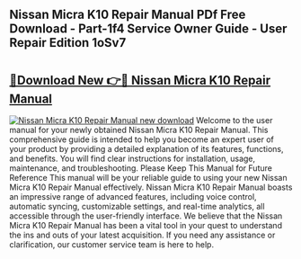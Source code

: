 ## Nissan Micra K10 Repair Manual PDf Free Download - Part-1f4 Service Owner Guide - User Repair Edition 1oSv7

# <h2><a href="http://bc53003.oget.top/?id=Nissan+Micra+K10+Repair+Manual">🔗Download New 👉🔴 Nissan Micra K10 Repair Manual</a></h2>

[![Nissan Micra K10 Repair Manual new download](https://i.imgur.com/5g1atiW.png)](http://bc53003.oget.top/?id=Nissan+Micra+K10+Repair+Manual)
Welcome to the user manual for your newly obtained Nissan Micra K10 Repair Manual. This comprehensive guide is intended to help you become an expert user of your product by providing a detailed explanation of its features, functions, and benefits. You will find clear instructions for installation, usage, maintenance, and troubleshooting. Please Keep This Manual for Future Reference This manual will be your reliable guide to using your new Nissan Micra K10 Repair Manual effectively. Nissan Micra K10 Repair Manual boasts an impressive range of advanced features, including voice control, automatic syncing, customizable settings, and real-time analytics, all accessible through the user-friendly interface. We believe that the Nissan Micra K10 Repair Manual has been a vital tool in your quest to understand the ins and outs of your latest acquisition. If you need any assistance or clarification, our customer service team is here to help.
